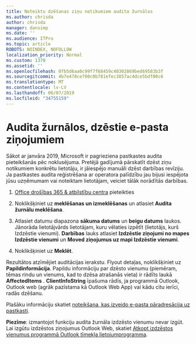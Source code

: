 ```yaml
---
title: Noteiktu dzēšanas ziņu notikumiem audita žurnālos
ms.author: chrisda
author: chrisda
manager: dansimp
ms.date: ''
ms.audience: ITPro
ms.topic: article
ROBOTS: NOINDEX, NOFOLLOW
localization_priority: Normal
ms.custom: 1370
ms.assetid: ''
ms.openlocfilehash: 0fb5d6aa0c99f7f68459c40302869bed69583b3f
ms.sourcegitcommit: 4b7e478ce700c0b781efec3857ac4dce5bdf00c6
ms.translationtype: MT
ms.contentlocale: lv-LV
ms.lasthandoff: 06/07/2019
ms.locfileid: "34755159"
---
```

# <a name="audit-logs-for-deleted-email-messages"></a>Audita žurnālos, dzēstie e-pasta ziņojumiem

Sākot ar janvāra 2019, Microsoft ir pagrieziena pastkastes audita pieteikšanās pēc noklusējuma. Pretējā gadījumā pārskatīt dzēst ziņu notikumiem konkrētu lietotāju, ir jāiespējo manuāli dzēst darbības revīziju. Ja pastkastes audita reģistrēšana ar operatora palīdzību jau bijusi iespējota jūsu uzņēmumam vai noteiktam lietotājam, veiciet tālāk norādītās darbības.

1. [Office drošības 365 & atbilstību centra](https://protection.office.com/) pieteikties

2. Noklikšķiniet uz **meklēšanas un izmeklēšanas** un atlasiet **Audita žurnālu meklēšana**.

3. Atlasiet datumu diapazona **sākuma datums** un **beigu datums** laukos. Jānorāda lietotājvārds lietotājam, kuru vēlaties izpētīt (lietotājs, kurš Izdzēstie vienumi). **Darbības** lauks atlasiet **Izdzēstie ziņojumi no mapes Izdzēstie vienumi** un **Moved ziņojumus uz mapi Izdzēstie vienumi**.

4. Noklikšķiniet uz **Meklēt**.

Rezultātos atzīmējiet auditācijas ierakstu. Flyout detaļas, noklikšķiniet uz **Papildinformācija**. Papildu informāciju par dzēsto vienumu (piemēram, tēmas rindu un vienums, kad to dzēsa atrašanās vieta) ir rādīts laukā **AffectedItems** . **ClientInfoString** īpašuma rādīs, ja programmā Outlook, Outlook web (agrāk pazīstama kā Outlook Web App) vai kādu citu ierīci, radās dzēšanu.

Plašāku informāciju skatiet [noteikšana, kas izveido e-pasta pāradresācija uz pastkasti](https://docs.microsoft.com/office365/securitycompliance/auditing-troubleshooting-scenarios#determining-if-a-user-deleted-email-items).

**Piezīme**: izmantojot funkciju audita žurnāla izdzēsto vienumu nevar izgūt. Lai izgūtu izdzēstos ziņojumus Outlook Web, skatiet [Atkopt izdzēstos vienumus programmā Outlook tīmekļa lietojumprogramma](https://support.office.com/article/C3D8FC15-EEEF-4F1C-81DF-E27964B7EDD4).
